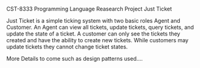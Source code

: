 CST-8333 Programming Language Reasearch Project
Just Ticket

Just Ticket is a simple ticking system with two basic roles Agent and Customer. An Agent can view all tickets, update tickets, query tickets, and update the state of a ticket.
A customer can only see the tickets they created and have the ability to create new tickets. While customers may update tickets they cannot change ticket states.

More Details to come such as design patterns used....

